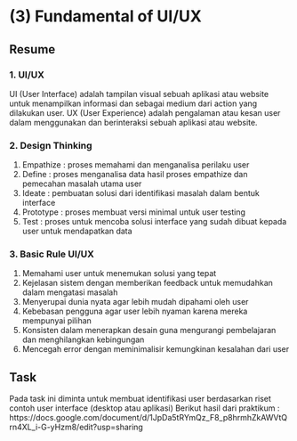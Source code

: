 <h1>(3) Fundamental of UI/UX</h1>

<h2>Resume</h2>
<h3>1. UI/UX</h3>
<p>
    UI (User Interface) adalah tampilan visual sebuah aplikasi atau website untuk menampilkan informasi dan sebagai medium dari action yang dilakukan user. UX (User Experience) adalah pengalaman atau kesan user dalam menggunakan dan berinteraksi sebuah aplikasi atau website.
</p>
<h3>2. Design Thinking</h3>
    <ol>
        <li>Empathize : proses memahami dan menganalisa perilaku user</li>
        <li>Define : proses menganalisa data hasil proses empathize dan pemecahan masalah utama user</li>
        <li>Ideate : pembuatan solusi dari identifikasi masalah dalam bentuk interface</li>
        <li>Prototype : proses membuat versi minimal untuk user testing</li>
        <li>Test : proses untuk mencoba solusi interface yang sudah dibuat kepada user untuk mendapatkan data</li>
    </ol>
<h3>3. Basic Rule UI/UX</h3>
    <ol>
        <li>Memahami user untuk menemukan solusi yang tepat</li>
        <li>Kejelasan sistem dengan memberikan feedback untuk memudahkan dalam mengatasi masalah</li>
        <li>Menyerupai dunia nyata agar lebih mudah dipahami oleh user</li>
        <li>Kebebasan pengguna agar user lebih nyaman karena mereka mempunyai pilihan</li>
        <li>Konsisten dalam menerapkan desain guna mengurangi pembelajaran dan menghilangkan kebingungan </li>
        <li>Mencegah error dengan meminimalisir kemungkinan kesalahan dari user</li>
    </ol>

<h2>Task</h2>
<p>
    Pada task ini diminta untuk membuat identifikasi user berdasarkan riset contoh user interface (desktop atau aplikasi)
    Berikut hasil dari praktikum :
    https://docs.google.com/document/d/1JpDa5tRYmQz_F8_p8hrmhZkAWVtQrn4XL_i-G-yHzm8/edit?usp=sharing
</p>
